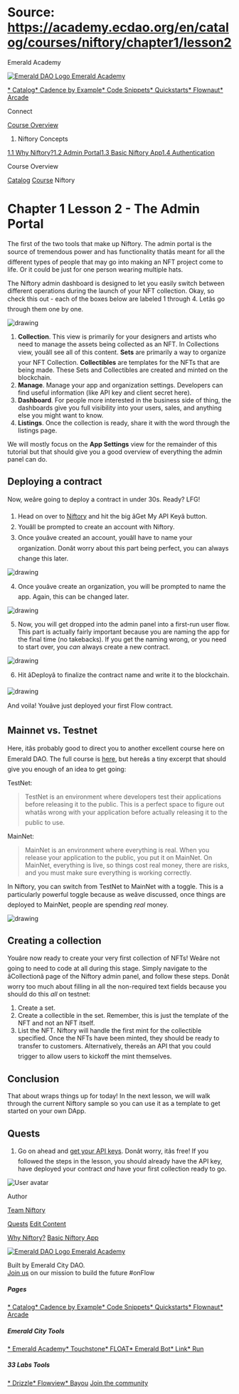 # Source: https://academy.ecdao.org/en/catalog/courses/niftory/chapter1/lesson2





















Emerald Academy


[![Emerald DAO Logo](/ea-logo.png)
Emerald Academy](/en/)

[* Catalog](/en/catalog)[* Cadence by Example](/en/cadence-by-example)[* Code Snippets](/en/snippets)[* Quickstarts](/en/quickstarts)[* Flownaut](https://flownaut.ecdao.org)[* Arcade](https://arcade.ecdao.org)

Connect



[Course Overview](/en/catalog/courses/niftory)

1. Niftory Concepts

[1.1 Why Niftory?](/en/catalog/courses/niftory/chapter1/lesson1)[1.2 Admin Portal](/en/catalog/courses/niftory/chapter1/lesson2)[1.3 Basic Niftory App](/en/catalog/courses/niftory/chapter1/lesson3)[1.4 Authentication](/en/catalog/courses/niftory/chapter1/lesson4)

Course Overview


[Catalog](/en/catalog)
[Course](/en/catalog/courses/niftory)
Niftory

# Chapter 1 Lesson 2 - The Admin Portal

The first of the two tools that make up Niftory. The admin portal is the source of tremendous power and has functionality thatâs meant for all the different types of people that may go into making an NFT project come to life. Or it could be just for one person wearing multiple hats.

The Niftory admin dashboard is designed to let you easily switch between different operations during the launch of your NFT collection. Okay, so check this out - each of the boxes below are labeled 1 through 4. Letâs go through them one by one.

![drawing](/courses/niftory/niftory-welcome.png)

1. **Collection**. This view is primarily for your designers and artists who need to manage the assets being collected as an NFT. In Collections view, youâll see all of this content. **Sets** are primarily a way to organize your NFT Collection. **Collectibles** are templates for the NFTs that are being made. These Sets and Collectibles are created and minted on the blockchain.
2. **Manage**. Manage your app and organization settings. Developers can find useful information (like API key and client secret here).
3. **Dashboard**. For people more interested in the business side of thing, the dashboards give you full visibility into your users, sales, and anything else you might want to know.
4. **Listings**. Once the collection is ready, share it with the word through the listings page.

We will mostly focus on the **App Settings** view for the remainder of this tutorial but that should give you a good overview of everything the admin panel can do.

## Deploying a contract

Now, weâre going to deploy a contract in under 30s. Ready? LFG!

1. Head on over to [Niftory](https://www.niftory.com/) and hit the big âGet My API Keyâ button.
2. Youâll be prompted to create an account with Niftory.
3. Once youâve created an account, youâll have to name your organization. Donât worry about this part being perfect, you can always change this later.

![drawing](/courses/niftory/niftory-org-name.png)

4. Once youâve create an organization, you will be prompted to name the app. Again, this can be changed later.

![drawing](/courses/niftory/niftory-app-name.png)

5. Now, you will get dropped into the admin panel into a first-run user flow. This part is actually fairly important because you are naming the app for the final time (no takebacks). If you get the naming wrong, or you need to start over, you *can* always create a new contract.

![drawing](/courses/niftory/niftory-contract-name.png)

6. Hit âDeployâ to finalize the contract name and write it to the blockchain.

![drawing](/courses/niftory/niftory-deploy.png)

And voila! Youâve just deployed your first Flow contract.

## Mainnet vs. Testnet

Here, itâs probably good to direct you to another excellent course here on Emerald DAO. The full course is [here](https://academy.ecdao.org/en/catalog/courses/beginner-dapp/chapter1/lesson1#mainnet-vs-testnet), but hereâs a tiny excerpt that should give you enough of an idea to get going:

TestNet:

> TestNet is an environment where developers test their applications before releasing it to the public. This is a perfect space to figure out whatâs wrong with your application before actually releasing it to the public to use.

MainNet:

> MainNet is an environment where everything is real. When you release your application to the public, you put it on MainNet. On MainNet, everything is live, so things cost real money, there are risks, and you must make sure everything is working correctly.

In Niftory, you can switch from TestNet to MainNet with a toggle. This is a particularly powerful toggle because as weâve discussed, once things are deployed to MainNet, people are spending *real* money.

![drawing](/courses/niftory/niftory-admin.png)
## Creating a collection

Youâre now ready to create your very first collection of NFTs! Weâre not going to need to code at all during this stage. Simply navigate to the âCollectionâ page of the Niftory admin panel, and follow these steps. Donât worry too much about filling in all the non-required text fields because you should do this *all* on testnet:

1. Create a set.
2. Create a collectible in the set. Remember, this is just the template of the NFT and not an NFT itself.
3. List the NFT. Niftory will handle the first mint for the collectible specified. Once the NFTs have been minted, they should be ready to transfer to customers. Alternatively, thereâs an API that you could trigger to allow users to kickoff the mint themselves.

## Conclusion

That about wraps things up for today! In the next lesson, we will walk through the current Niftory sample so you can use it as a template to get started on your own DApp.

## Quests

1. Go on ahead and [get your API keys](https://docs.niftory.com/home/get-your-api-keys). Donât worry, itâs free! If you followed the steps in the lesson, you should already have the API key, have deployed your contract *and* have your first collection ready to go.

![User avatar](https://i.imgur.com/bymjTdC.png)

Author

[Team Niftory](https://twitter.com/niftory)


[Quests](#quests)
[Edit Content](https://github.com/emerald-dao/emerald-academy-v2/tree/main/src/lib/content/courses/niftory/en/chapter1/lesson2.md)


[Why Niftory?](/en/catalog/courses/niftory/chapter1/lesson1)
[Basic Niftory App](/en/catalog/courses/niftory/chapter1/lesson3)

[![Emerald DAO Logo](/ea-logo.png)
Emerald Academy](/en/)

Built by Emerald City DAO.  
[Join us](https://discord.gg/emerald-city-906264258189332541) on our mission to build the future #onFlow


##### Pages

[* Catalog](/en/catalog)[* Cadence by Example](/en/cadence-by-example)[* Code Snippets](/en/snippets)[* Quickstarts](/en/quickstarts)[* Flownaut](https://flownaut.ecdao.org)[* Arcade](https://arcade.ecdao.org)
##### Emerald City Tools

[* Emerald Academy](https://academy.ecdao.org/)[* Touchstone](https://touchstone.city/)[* FLOAT](https://floats.city/)[* Emerald Bot](https://bot.ecdao.org/)[* Link](https://link.ecdao.org/)[* Run](https://run.ecdao.org/)
##### 33 Labs Tools

[* Drizzle](https://drizzle33.app/)[* Flowview](https://flowview.app/)[* Bayou](https://bayou33.app/)
[Join the community](https://discord.gg/emerald-city-906264258189332541)



